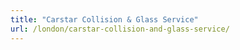 ```yaml
---
title: "Carstar Collision & Glass Service"
url: /london/carstar-collision-and-glass-service/
---
```

